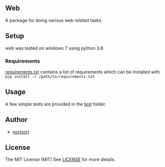 ## Web

A package for doing various web related tasks.


## Setup

web was tested on windows 7 using python 3.8


### Requirements

[requirements.txt](https://github.com/nortxort/web/blob/master/requirements.txt) contains a list of requirements which can be installed with `pip install -r /path/to/requirements.txt`

## Usage

A few simple tests are provided in the [test](https://github.com/nortxort/web/blob/master/tests) folder.

## Author

* [nortxort](https://github.com/nortxort)


## License

The MIT License (MIT)
See [LICENSE](https://github.com/nortxort/web/blob/master/LICENSE) for more details.
